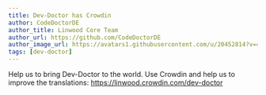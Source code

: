 ```yaml
---
title: Dev-Doctor has Crowdin
author: CodeDoctorDE
author_title: Linwood Core Team
author_url: https://github.com/CodeDoctorDE
author_image_url: https://avatars1.githubusercontent.com/u/20452814?v=4
tags: [dev-doctor]
---
```


Help us to bring Dev-Doctor to the world.
Use Crowdin and help us to improve the translations: <https://linwood.crowdin.com/dev-doctor>
